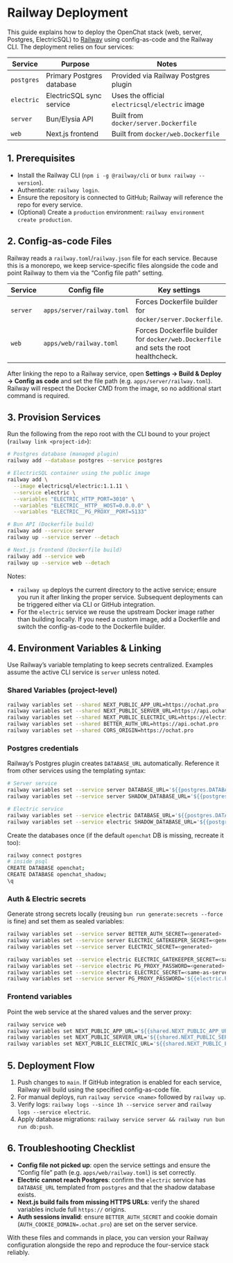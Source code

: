# Railway Deployment

This guide explains how to deploy the OpenChat stack (web, server, Postgres, ElectricSQL) to [Railway](https://railway.app) using config-as-code and the Railway CLI. The deployment relies on four services:

| Service | Purpose | Notes |
| --- | --- | --- |
| `postgres` | Primary Postgres database | Provided via Railway Postgres plugin |
| `electric` | ElectricSQL sync service | Uses the official `electricsql/electric` image |
| `server` | Bun/Elysia API | Built from `docker/server.Dockerfile` |
| `web` | Next.js frontend | Built from `docker/web.Dockerfile` |

## 1. Prerequisites

- Install the Railway CLI (`npm i -g @railway/cli` or `bunx railway --version`).
- Authenticate: `railway login`.
- Ensure the repository is connected to GitHub; Railway will reference the repo for every service.
- (Optional) Create a `production` environment: `railway environment create production`.

## 2. Config-as-code Files

Railway reads a `railway.toml`/`railway.json` file for each service. Because this is a monorepo, we keep service-specific files alongside the code and point Railway to them via the “Config file path” setting.

| Service | Config file | Key settings |
| --- | --- | --- |
| `server` | `apps/server/railway.toml` | Forces Dockerfile builder for `docker/server.Dockerfile`. |
| `web` | `apps/web/railway.toml` | Forces Dockerfile builder for `docker/web.Dockerfile` and sets the root healthcheck. |

After linking the repo to a Railway service, open **Settings → Build & Deploy → Config as code** and set the file path (e.g. `apps/server/railway.toml`). Railway will respect the Docker CMD from the image, so no additional start command is required.

## 3. Provision Services

Run the following from the repo root with the CLI bound to your project (`railway link <project-id>`):

```bash
# Postgres database (managed plugin)
railway add --database postgres --service postgres

# ElectricSQL container using the public image
railway add \
  --image electricsql/electric:1.1.11 \
  --service electric \
  --variables "ELECTRIC_HTTP_PORT=3010" \
  --variables "ELECTRIC__HTTP__HOST=0.0.0.0" \
  --variables "ELECTRIC__PG_PROXY__PORT=5133"

# Bun API (Dockerfile build)
railway add --service server
railway up --service server --detach

# Next.js frontend (Dockerfile build)
railway add --service web
railway up --service web --detach
```

Notes:

- `railway up` deploys the current directory to the active service; ensure you run it after linking the proper service. Subsequent deployments can be triggered either via CLI or GitHub integration.
- For the `electric` service we reuse the upstream Docker image rather than building locally. If you need a custom image, add a Dockerfile and switch the config-as-code to the Dockerfile builder.

## 4. Environment Variables & Linking

Use Railway’s variable templating to keep secrets centralized. Examples assume the active CLI service is `server` unless noted.

### Shared Variables (project-level)

```bash
railway variables set --shared NEXT_PUBLIC_APP_URL=https://ochat.pro
railway variables set --shared NEXT_PUBLIC_SERVER_URL=https://api.ochat.pro
railway variables set --shared NEXT_PUBLIC_ELECTRIC_URL=https://electric.ochat.pro
railway variables set --shared BETTER_AUTH_URL=https://api.ochat.pro
railway variables set --shared CORS_ORIGIN=https://ochat.pro
```

### Postgres credentials

Railway’s Postgres plugin creates `DATABASE_URL` automatically. Reference it from other services using the templating syntax:

```bash
# Server service
railway variables set --service server DATABASE_URL='${{postgres.DATABASE_URL}}'
railway variables set --service server SHADOW_DATABASE_URL='${{postgres.DATABASE_URL}}?schema=openchat_shadow'

# Electric service
railway variables set --service electric DATABASE_URL='${{postgres.DATABASE_URL}}'
railway variables set --service electric SHADOW_DATABASE_URL='${{postgres.DATABASE_URL}}?schema=openchat_shadow'
```

Create the databases once (if the default `openchat` DB is missing, recreate it too):

```bash
railway connect postgres
# inside psql
CREATE DATABASE openchat;
CREATE DATABASE openchat_shadow;
\q
```

### Auth & Electric secrets

Generate strong secrets locally (reusing `bun run generate:secrets --force` is fine) and set them as sealed variables:

```bash
railway variables set --service server BETTER_AUTH_SECRET=<generated>
railway variables set --service server ELECTRIC_GATEKEEPER_SECRET=<generated>
railway variables set --service server ELECTRIC_SECRET=<generated>

railway variables set --service electric ELECTRIC_GATEKEEPER_SECRET=<same-as-server>
railway variables set --service electric PG_PROXY_PASSWORD=<generated>
railway variables set --service electric ELECTRIC_SECRET=<same-as-server>
railway variables set --service server PG_PROXY_PASSWORD='${{electric.PG_PROXY_PASSWORD}}'
```

### Frontend variables

Point the web service at the shared values and the server proxy:

```bash
railway service web
railway variables set NEXT_PUBLIC_APP_URL='${{shared.NEXT_PUBLIC_APP_URL}}'
railway variables set NEXT_PUBLIC_SERVER_URL='${{shared.NEXT_PUBLIC_SERVER_URL}}'
railway variables set NEXT_PUBLIC_ELECTRIC_URL='${{shared.NEXT_PUBLIC_ELECTRIC_URL}}'
```

## 5. Deployment Flow

1. Push changes to `main`. If GitHub integration is enabled for each service, Railway will build using the specified config-as-code file.
2. For manual deploys, run `railway service <name>` followed by `railway up`.
3. Verify logs: `railway logs --since 1h --service server` and `railway logs --service electric`.
4. Apply database migrations: `railway service server && railway run bun run db:push`.

## 6. Troubleshooting Checklist

- **Config file not picked up**: open the service settings and ensure the “Config file” path (e.g. `apps/web/railway.toml`) is set correctly.
- **Electric cannot reach Postgres**: confirm the `electric` service has `DATABASE_URL` templated from `postgres` and that the shadow database exists.
- **Next.js build fails from missing HTTPS URLs**: verify the shared variables include full `https://` origins.
- **Auth sessions invalid**: ensure `BETTER_AUTH_SECRET` and cookie domain (`AUTH_COOKIE_DOMAIN=.ochat.pro`) are set on the server service.

With these files and commands in place, you can version your Railway configuration alongside the repo and reproduce the four-service stack reliably.
